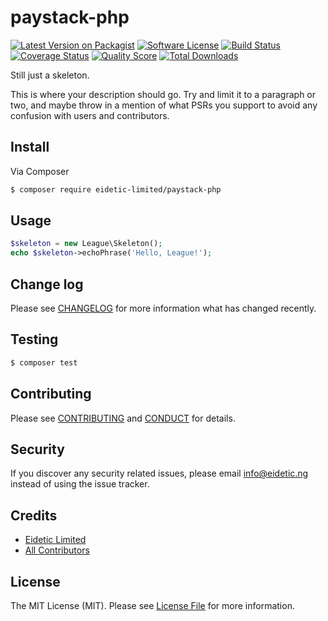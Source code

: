 # paystack-php

[![Latest Version on Packagist][ico-version]][link-packagist]
[![Software License][ico-license]](LICENSE.md)
[![Build Status][ico-travis]][link-travis]
[![Coverage Status][ico-scrutinizer]][link-scrutinizer]
[![Quality Score][ico-code-quality]][link-code-quality]
[![Total Downloads][ico-downloads]][link-downloads]

Still just a skeleton. 

This is where your description should go. Try and limit it to a paragraph or two, and maybe throw in a mention of what
PSRs you support to avoid any confusion with users and contributors.

## Install

Via Composer

``` bash
$ composer require eidetic-limited/paystack-php
```

## Usage

``` php
$skeleton = new League\Skeleton();
echo $skeleton->echoPhrase('Hello, League!');
```

## Change log

Please see [CHANGELOG](CHANGELOG.md) for more information what has changed recently.

## Testing

``` bash
$ composer test
```

## Contributing

Please see [CONTRIBUTING](CONTRIBUTING.md) and [CONDUCT](CONDUCT.md) for details.

## Security

If you discover any security related issues, please email info@eidetic.ng instead of using the issue tracker.

## Credits

- [Eidetic Limited][link-author]
- [All Contributors][link-contributors]

## License

The MIT License (MIT). Please see [License File](LICENSE.md) for more information.

[ico-version]: https://img.shields.io/packagist/v/eidetic-limited/paystack-php.svg?style=flat-square
[ico-license]: https://img.shields.io/badge/license-MIT-brightgreen.svg?style=flat-square
[ico-travis]: https://img.shields.io/travis/eidetic-limited/paystack-php/master.svg?style=flat-square
[ico-scrutinizer]: https://img.shields.io/scrutinizer/coverage/g/eidetic-limited/paystack-php.svg?style=flat-square
[ico-code-quality]: https://img.shields.io/scrutinizer/g/eidetic-limited/paystack-php.svg?style=flat-square
[ico-downloads]: https://img.shields.io/packagist/dt/eidetic-limited/paystack-php.svg?style=flat-square

[link-packagist]: https://packagist.org/packages/eidetic-limited/paystack-php
[link-travis]: https://travis-ci.org/eidetic-limited/paystack-php
[link-scrutinizer]: https://scrutinizer-ci.com/g/eidetic-limited/paystack-php/code-structure
[link-code-quality]: https://scrutinizer-ci.com/g/eidetic-limited/paystack-php
[link-downloads]: https://packagist.org/packages/eidetic-limited/paystack-php
[link-author]: https://github.com/eidetic-limited
[link-contributors]: ../../contributors
